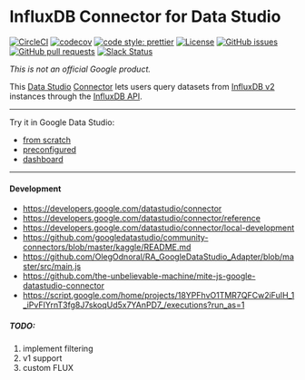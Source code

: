 # InfluxDB Connector for Data Studio

[![CircleCI](https://circleci.com/gh/bonitoo-io/influxdb-gds-connector.svg?style=svg)](https://circleci.com/gh/bonitoo-io/influxdb-gds-connector)
[![codecov](https://codecov.io/gh/bonitoo-io/influxdb-gds-connector/branch/master/graph/badge.svg)](https://codecov.io/gh/bonitoo-io/influxdb-gds-connector)
[![code style: prettier](https://img.shields.io/badge/code_style-prettier-ff69b4.svg)](https://github.com/prettier/prettier)
[![License](https://img.shields.io/github/license/bonitoo-io/influxdb-gds-connector.svg)](https://github.com/bonitoo-io/influxdb-gds-connector/blob/master/LICENSE)
[![GitHub issues](https://img.shields.io/github/issues-raw/bonitoo-io/influxdb-gds-connector.svg)](https://github.com/bonitoo-io/influxdb-gds-connector/issues)
[![GitHub pull requests](https://img.shields.io/github/issues-pr-raw/bonitoo-io/influxdb-gds-connector.svg)](https://github.com/bonitoo-io/influxdb-gds-connector/pulls)
[![Slack Status](https://img.shields.io/badge/slack-join_chat-white.svg?logo=slack&style=social)](https://www.influxdata.com/slack)

*This is not an official Google product.*

This [Data Studio] [Connector] lets users query datasets from [InfluxDB v2] instances through the [InfluxDB API].

---

Try it in Google Data Studio:
 - [from scratch](https://datastudio.google.com/u/0/datasources/create?connectorId=AKfycbwhJChhmMypQvNlihgRJMAhCb8gaM3ii9oUNWlW_Cp2PbJSfqeHfPyjNVp15iy9ltCs)
 - [preconfigured](https://datastudio.google.com/datasources/create?connectorConfig=%7B%22INFLUXDB_URL%22%3A%22https%3A%2F%2Fus-west-2-1.aws.cloud2.influxdata.com%22%2C%22INFLUXDB_TOKEN%22%3A%22JQGzXQvquG3VFy_9L0BXDNwmJF2DiurK1aLBRTMIctODpnlr5kY6gBay3HmtWcRnb81dSM9rb8TEXgmhV2LHjw%3D%3D%22%2C%22INFLUXDB_ORG%22%3A%22jakub_bednar%22%7D&connectorId=AKfycbwhJChhmMypQvNlihgRJMAhCb8gaM3ii9oUNWlW_Cp2PbJSfqeHfPyjNVp15iy9ltCs)
 - [dashboard](https://datastudio.google.com/reporting/a3c5c14c-ed1d-4100-8c6e-9dccc50faa35)

---

#### Development

- https://developers.google.com/datastudio/connector
- https://developers.google.com/datastudio/connector/reference
- https://developers.google.com/datastudio/connector/local-development
- https://github.com/googledatastudio/community-connectors/blob/master/kaggle/README.md 
- https://github.com/OlegOdnoral/RA_GoogleDataStudio_Adapter/blob/master/src/main.js
- https://github.com/the-unbelievable-machine/mite-js-google-datastudio-connector
- https://script.google.com/home/projects/18YPFhvO1TMR7QFCw2iFuIH_1_iPvFIYrnT3fg8J7skoqUd5x7YAnPD7_/executions?run_as=1

##### TODO:
1. implement filtering
1. v1 support
1. custom FLUX

[Data Studio]: https://datastudio.google.com
[Connector]: https://developers.google.com/datastudio/connector
[InfluxDB v2]: https://www.influxdata.com/products/influxdb-overview/influxdb-2-0/
[InfluxDB API]: https://v2.docs.influxdata.com/v2.0/reference/api/
